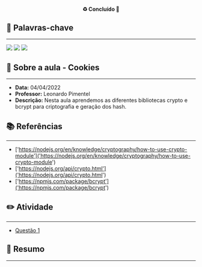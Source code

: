 <h4 align="center"> 
♻️ Concluído 🚀
</h4>

## 🔑 Palavras-chave
---

![](https://img.shields.io/static/v1?label&message=crypto&color=red)
![](https://img.shields.io/static/v1?label&message=bcrypt-parser&color=red)
![](https://img.shields.io/static/v1?label&message=hash&color=red)

## 📖 Sobre a aula - Cookies
---

-  **Data:** 04/04/2022
-  **Professor:** Leonardo Pimentel
-  **Descrição:** Nesta aula aprendemos as diferentes bibliotecas crypto e bcrypt para criptografia e geração dos hash.

## 📚 Referências
---

- ['https://nodejs.org/en/knowledge/cryptography/how-to-use-crypto-module']('https://nodejs.org/en/knowledge/cryptography/how-to-use-crypto-module')
- ['https://nodejs.org/api/crypto.html']('https://nodejs.org/api/crypto.html')
- ['https://npmjs.com/package/bcrypt']('https://npmjs.com/package/bcrypt')

## ✏️ Atividade
---

- [Questão 1](questoes/)

## 📒 Resumo
---


